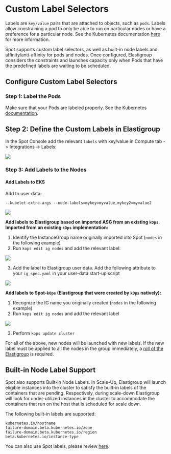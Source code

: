 <meta name="robots" content="noindex">

# Custom Label Selectors

Labels are `key/value` pairs that are attached to objects, such as `pods`. Labels allow constraining a pod to only be able to run on particular nodes or have a preference for a particular node. See the Kubernetes documentation [here](https://kubernetes.io/docs/concepts/scheduling-eviction/assign-pod-node/) for more information.

Spot supports custom label selectors, as well as built-in node labels and affinity/anti-affinity for pods and nodes. Once configured, Elastigroup considers the constraints and launches capacity only when Pods that have the predefined labels are waiting to be scheduled.

## Configure Custom Label Selectors

### Step 1: Label the Pods

Make sure that your Pods are labeled properly. See the Kubernetes [documentation](https://kubernetes.io/docs/concepts/scheduling-eviction/assign-pod-node/).

## Step 2: Define the Custom Labels in Elastigroup

In the Spot Console add the relevant `labels` with key/value in Compute tab -> Integrations -> Labels:

<img src="/elastigroup/_media/custom-label-selectors_1.png" />

### Step 3: Add Labels to the Nodes

#### Add Labels to EKS

Add to user data:

```
--kubelet-extra-args --node-labels=mykey=myvalue,mykey2=myvalue2
```

<img src="/elastigroup/_media/custom-label-selectors_2.png" />

**Add labels to Elastigroup based on imported ASG from an existing `kOps`. Imported from an existing `kOps` implementation:**

1. Identify the InstanceGroup name originally imported into Spot (`nodes` in the following example)
2. Run `kops edit ig nodes` and add the relevant label:

<img src="/elastigroup/_media/custom-label-selectors_3.png" />

3. Add the label to Elastigroup user data.
   Add the following attribute to your `ig_spec.yaml` in your user-data start-up script

<img src="/elastigroup/_media/custom-label-selectors_4.png" />

**Add labels to Spot-`kOps` (Elastigroup that were created by `kOps` natively):**

1. Recognize the IG name you originally created (`nodes` in the following example)
2. Run `kops edit ig nodes` and add the relevant label

<img src="/elastigroup/_media/custom-label-selectors_4.png" />

3. Perform `kops update cluster`

For all of the above, new nodes will be launched with new labels. If the new label must be applied to all the nodes in the group immediately, a [roll of the Elastigroup](elastigroup/tutorials/elastigroup-actions-menu/deploy-or-roll-elastigroup) is required.

## Built-in Node Label Support

Spot also supports Built-in Node Labels. In Scale-Up, Elastigroup will launch eligible instances into the cluster to satisfy the built-in labels of the containers that are pending. Respectively, during scale-down Elastigroup will look for under-utilized instances in the cluster to accommodate the containers that run on the host that is scheduled for scale down.

The following built-in labels are supported:

```
kubernetes.io/hostname
failure-domain.beta.kubernetes.io/zone
failure-domain.beta.kubernetes.io/region
beta.kubernetes.io/instance-type
```

You can also use Spot labels, please review [here](ocean/features/labels-and-taints).
